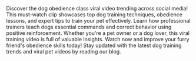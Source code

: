  Discover the dog obedience class viral video trending across social media! This must-watch clip showcases top dog training techniques, obedience lessons, and expert tips to train your pet effectively. Learn how professional trainers teach dogs essential commands and correct behavior using positive reinforcement. Whether you're a pet owner or a dog lover, this viral training video is full of valuable insights. Watch now and improve your furry friend's obedience skills today! Stay updated with the latest dog training trends and viral pet videos by reading our blog.


